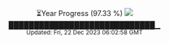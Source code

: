 <p align="center">
⏳Year Progress (97.33 %) <img src="https://file5s.ratemyserver.net/mobs/1062.gif"><br>
█████████████████████████████▁ <br>
<sub>Updated: Fri, 22 Dec 2023 06:02:58 GMT</sub>
</p>

